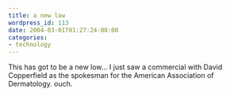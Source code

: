 ```yaml
---
title: a new low
wordpress_id: 113
date: 2004-03-01T01:27:24-08:00
categories:
- technology
---
```

This has got to be a new low... I just saw a commercial with David Copperfield as the spokesman for the American
Association of Dermatology.  ouch.
